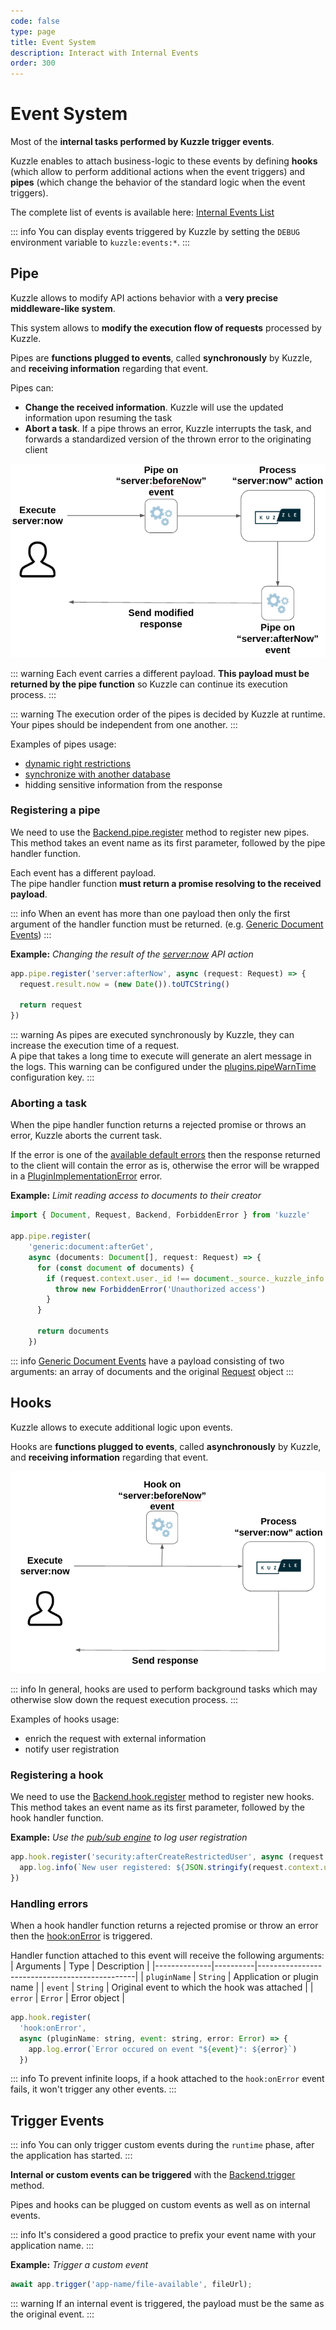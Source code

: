 ```yaml
---
code: false
type: page
title: Event System
description: Interact with Internal Events
order: 300
---
```


# Event System

<SinceBadge version="change-me" />
<CustomBadge type="error" text="Experimental: non-backward compatible changes or removal may occur in any future release."/>

Most of the **internal tasks performed by Kuzzle trigger events**.

Kuzzle enables to attach business-logic to these events by defining **hooks** (which allow to perform additional actions when the event triggers) and **pipes** (which change the behavior of the standard logic when the event triggers).

The complete list of events is available here: [Internal Events List](/core/2/framework/events)

::: info
You can display events triggered by Kuzzle by setting the `DEBUG` environment variable to `kuzzle:events:*`.
:::

## Pipe

<!-- Duplicate with guides/getting-started/customize-api-behavior -->

Kuzzle allows to modify API actions behavior with a **very precise middleware-like system**.  

This system allows to **modify the execution flow of requests** processed by Kuzzle.

Pipes are **functions plugged to events**, called **synchronously** by Kuzzle, and **receiving information** regarding that event.

Pipes can:
  - **Change the received information**. Kuzzle will use the updated information upon resuming the task
  - **Abort a task**. If a pipe throws an error, Kuzzle interrupts the task, and forwards a standardized version of the thrown error to the originating client

![pipe workflow](./pipes-workflow.png)

::: warning
Each event carries a different payload. **This payload must be returned by the pipe function** so Kuzzle can continue its execution process.
:::

::: warning
The execution order of the pipes is decided by Kuzzle at runtime. Your pipes should be independent from one another.
:::

Examples of pipes usage:
 - [dynamic right restrictions](https://github.com/kuzzleio/kuzzle-plugin-sample-custom-policies)
 - [synchronize with another database](https://github.com/kuzzleio/kuzzle-how-to/tree/master/replicate-to-sql-with-generic-events)
 - hidding sensitive information from the response


### Registering a pipe

<!-- Duplicate with guides/getting-started/customize-api-behavior -->

We need to use the [Backend.pipe.register](/core/2/framework/classes/backend-pipe/register) method to register new pipes. This method takes an event name as its first parameter, followed by the pipe handler function.

Each event has a different payload.  
The pipe handler function **must return a promise resolving to the received payload**.  

::: info
When an event has more than one payload then only the first argument of the handler function must be returned. (e.g. [Generic Document Events](/core/2/framework/events/generic-document))
:::

**Example:** _Changing the result of the [server:now](/core/2/api/controllers/server/now) API action_

```js
app.pipe.register('server:afterNow', async (request: Request) => {
  request.result.now = (new Date()).toUTCString()

  return request
})
```

::: warning
As pipes are executed synchronously by Kuzzle, they can increase the execution time of a request.  
A pipe that takes a long time to execute will generate an alert message in the logs.
This warning can be configured under the [plugins.pipeWarnTime](/core/2/guides/advanced/configuration) configuration key.
:::

### Aborting a task

When the pipe handler function returns a rejected promise or throws an error, Kuzzle aborts the current task.

If the error is one of the [available default errors](/core/2/api/errors/types) then the response returned to the client will contain the error as is, otherwise the error will be wrapped in a [PluginImplementationError](/core/2/api/errors/types#plugin-implementation-error) error.

**Example:** _Limit reading access to documents to their creator_
```js
import { Document, Request, Backend, ForbiddenError } from 'kuzzle'

app.pipe.register(
    'generic:document:afterGet', 
    async (documents: Document[], request: Request) => {
      for (const document of documents) {
        if (request.context.user._id !== document._source._kuzzle_info.creator) {
          throw new ForbiddenError('Unauthorized access')
        }
      }

      return documents
    })
```

::: info
[Generic Document Events](/core/2/framework/events/generic-document) have a payload consisting of two arguments: an array of documents and the original [Request](/core/2/framework/classes/request) object
:::

## Hooks

Kuzzle allows to execute additional logic upon events.  

Hooks are **functions plugged to events**, called **asynchronously** by Kuzzle, and **receiving information** regarding that event.

![hook workflow](./hooks-workflow.png)

::: info
In general, hooks are used to perform background tasks which may otherwise slow down the request execution process.
:::

Examples of hooks usage:
 - enrich the request with external information
 - notify user registration

### Registering a hook

We need to use the [Backend.hook.register](/core/2/framework/classes/backend-hook/register) method to register new hooks.   This method takes an event name as its first parameter, followed by the hook handler function.

**Example:** _Use the [pub/sub engine](/core/2/main-concepts/5-realtime-engine#pub-sub) to log user registration_

```js
app.hook.register('security:afterCreateRestrictedUser', async (request: Request) => {
  app.log.info(`New user registered: ${JSON.stringify(request.context.user)}`)
})
```

### Handling errors

When a hook handler function returns a rejected promise or throw an error then the [hook:onError](/core/2/framework/events/hook) is triggered.  

Handler function attached to this event will receive the following arguments:
| Arguments    | Type     | Description                                   |
|--------------|----------|-----------------------------------------------|
| `pluginName` | `String` | Application or plugin name                    |
| `event`      | `String` | Original event to which the hook was attached |
| `error`      | `Error`  | Error object                                  |

```js
app.hook.register(
  'hook:onError', 
  async (pluginName: string, event: string, error: Error) => {
    app.log.error(`Error occured on event "${event}": ${error}`)
  })
```

::: info
To prevent infinite loops, if a hook attached to the `hook:onError` event fails, it won't trigger any other events.
:::

## Trigger Events

::: info
You can only trigger custom events during the `runtime` phase, after the application has started.
::: 

**Internal or custom events can be triggered** with the [Backend.trigger](/core/2/framework/classes/backend/trigger) method.

Pipes and hooks can be plugged on custom events as well as on internal events.

::: info
It's considered a good practice to prefix your event name with your application name.
:::

**Example:** _Trigger a custom event_

```js
await app.trigger('app-name/file-available', fileUrl);
```

::: warning
If an internal event is triggered, the payload must be the same as the original event.
:::

